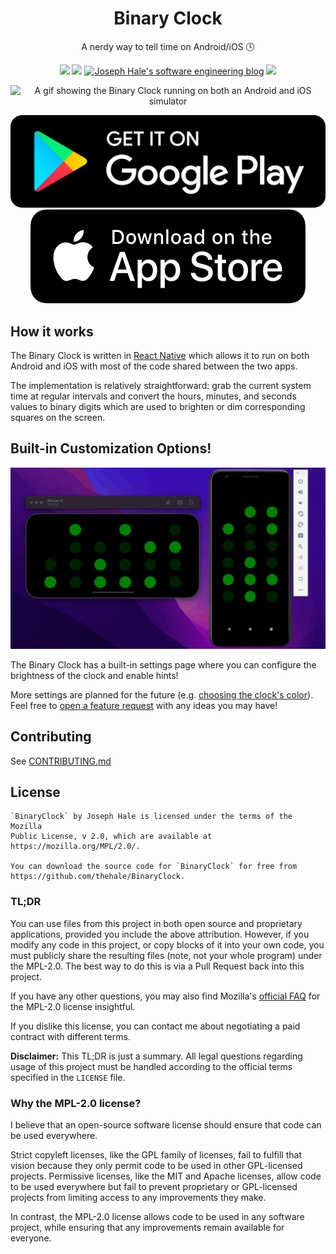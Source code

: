 <div align="center">

# Binary Clock

A nerdy way to tell time on Android/iOS 🕓

<!-- BADGES -->
[![](https://badgen.net/github/license/thehale/BinaryClock)](https://github.com/thehale/BinaryClock/blob/master/LICENSE)
[![](https://badgen.net/badge/icon/Sponsor/pink?icon=github&label)](https://github.com/sponsors/thehale)
[![Joseph Hale's software engineering blog](https://jhale.dev/badges/website.svg)](https://jhale.dev)
[![](https://jhale.dev/badges/follow.svg)](https://www.linkedin.com/comm/mynetwork/discovery-see-all?usecase=PEOPLE_FOLLOWS&followMember=thehale)

![A gif showing the Binary Clock running on both an Android and iOS
simulator](./docs/binary_clock_demo.gif)

[![Download Binary Clock from the Google Play Store](docs/assets/playstore.png)](https://play.google.com/store/apps/details?id=dev.jhale.binaryclock)
[![Download Binary Clock from the Apple App Store](docs/assets/appstore.png)](https://apps.apple.com/us/app/binary-clock-by-jhale-dev/id6448813967?uo=4)

</div>

## How it works

The Binary Clock is written in [React Native](https://reactnative.dev)
which allows it to run on both Android and iOS with most of the code
shared between the two apps.

The implementation is relatively straightforward: grab the current
system time at regular intervals and convert the hours, minutes, and
seconds values to binary digits which are used to brighten or dim
corresponding squares on the screen.

## Built-in Customization Options!

![A gif showing the settings menu of the Binary Clock](./docs/binary_clock_settings_demo.gif)

The Binary Clock has a built-in settings page where you can configure the brightness of the clock and enable hints!

More settings are planned for the future (e.g. [choosing the clock's
color](https://github.com/thehale/BinaryClock/issues/3)). Feel free
to [open a feature
request](https://github.com/thehale/BinaryClock/issues/new/choose)
with any ideas you may have!

## Contributing

See [CONTRIBUTING.md](CONTRIBUTING.md)

## License

```
`BinaryClock` by Joseph Hale is licensed under the terms of the Mozilla
Public License, v 2.0, which are available at https://mozilla.org/MPL/2.0/.

You can download the source code for `BinaryClock` for free from
https://github.com/thehale/BinaryClock.
```

### TL;DR

You can use files from this project in both open source and proprietary
applications, provided you include the above attribution. However, if
you modify any code in this project, or copy blocks of it into your own
code, you must publicly share the resulting files (note, not your whole
program) under the MPL-2.0. The best way to do this is via a Pull
Request back into this project.

If you have any other questions, you may also find Mozilla's [official
FAQ](https://www.mozilla.org/en-US/MPL/2.0/FAQ/) for the MPL-2.0
license insightful.

If you dislike this license, you can contact me about negotiating a
paid contract with different terms.

**Disclaimer:** This TL;DR is just a summary. All legal questions
regarding usage of this project must be handled according to the
official terms specified in the `LICENSE` file.

### Why the MPL-2.0 license?

I believe that an open-source software license should ensure that code
can be used everywhere.

Strict copyleft licenses, like the GPL family of licenses, fail to
fulfill that vision because they only permit code to be used in other
GPL-licensed projects. Permissive licenses, like the MIT and Apache
licenses, allow code to be used everywhere but fail to prevent
proprietary or GPL-licensed projects from limiting access to any
improvements they make.

In contrast, the MPL-2.0 license allows code to be used in any software
project, while ensuring that any improvements remain available for
everyone.
